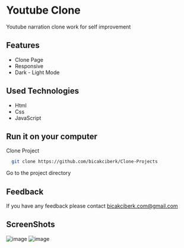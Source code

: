 
# Youtube Clone
Youtube narration clone work for self improvement


## Features
- Clone Page
- Responsive
- Dark - Light Mode

  
## Used Technologies

- Html
- Css
- JavaScript


  
## Run it on your computer

Clone Project

```bash
  git clone https://github.com/bicakciberk/Clone-Projects
```

Go to the project directory

  
## Feedback

If you have any feedback please contact bicakciberk.com@gmail.com
  
## ScreenShots

![image](https://github.com/bicakciberk/Clone-Projects/assets/120296952/2064cd55-e6be-4592-8411-69414b13e2c5)
![image](https://github.com/bicakciberk/Clone-Projects/assets/120296952/2b1b2d3e-9282-43ea-8dd2-4787322aa0f7)
  
